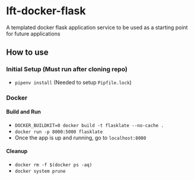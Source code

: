 # lft-docker-flask
A templated docker flask application service to be used as a starting point for future applications

## How to use
### Initial Setup (Must run after cloning repo)
- `pipenv install` (Needed to setup `Pipfile.lock`)

### Docker
#### Build and Run
- `DOCKER_BUILDKIT=0 docker build -t flasklate --no-cache .`
- `docker run -p 8000:5000 flasklate`
- Once the app is up and running, go to `localhost:8000`

#### Cleanup
- `docker rm -f $(docker ps -aq)`
- `docker system prune`
